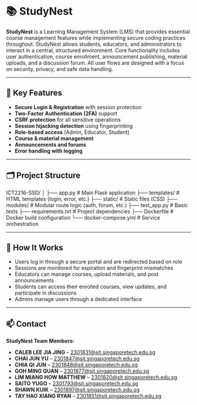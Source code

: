 # 📚 StudyNest

**StudyNest** is a Learning Management System (LMS) that provides essential course management features while implementing secure coding practices throughout. StudyNest allows students, educators, and administrators to interact in a central, structured environment. Core functionality includes user authentication, course enrollment, announcement publishing, material uploads, and a discussion forum. All user flows are designed with a focus on security, privacy, and safe data handling.

---

## 🔐 Key Features

- **Secure Login & Registration** with session protection  
- **Two-Factor Authentication (2FA)** support  
- **CSRF protection** for all sensitive operations  
- **Session hijacking detection** using fingerprinting  
- **Role-based access** (Admin, Educator, Student)  
- **Course & material management**  
- **Announcements and forums**  
- **Error handling with logging**

---

## 🗂️ Project Structure

ICT2216-SSD/
│
├── app.py # Main Flask application
├── templates/ # HTML templates (login, error, etc.)
├── static/ # Static files (CSS)
├── modules/ # Modular route logic (auth, forum, etc.)
├── test_app.py # Basic tests
├── requirements.txt # Project dependencies
├── Dockerfile # Docker build configuration
└── docker-compose.yml # Service orchestration

---

## 🏁 How It Works

- Users log in through a secure portal and are redirected based on role  
- Sessions are monitored for expiration and fingerprint mismatches  
- Educators can manage courses, upload materials, and post announcements  
- Students can access their enrolled courses, view updates, and participate in discussions  
- Admins manage users through a dedicated interface  

---

## 📫 Contact

**StudyNest Team Members:**

- **CALEB LEE JIA JING** – 2301831@sit.singaporetech.edu.sg
- **CHAI JUN YU** – 2301847@sit.singaporetech.edu.sg
- **CHIA QI JUN** – 2301848@sit.singaporetech.edu.sg
- **GOH MING QUAN** – 2301877@sit.singaporetech.edu.sg
- **LIM MIANG HOW MATTHEW** – 2301820@sit.singaporetech.edu.sg
- **SAITO YUGO** – 2301793@sit.singaporetech.edu.sg 
- **SHAWN KUIK** – 2301897@sit.singaporetech.edu.sg  
- **TAY HAO XIANG RYAN** – 2301851@sit.singaporetech.edu.sg